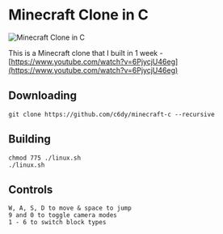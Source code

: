 # Minecraft Clone in C

![Minecraft Clone in C](https://i.imgur.com/eWbdkMn.png)

This is a Minecraft clone that I built in 1 week - [https://www.youtube.com/watch?v=6PjycjU46eg](https://www.youtube.com/watch?v=6PjycjU46eg)

## Downloading

```
git clone https://github.com/c6dy/minecraft-c --recursive
```

## Building

```
chmod 775 ./linux.sh
./linux.sh
```

## Controls

```
W, A, S, D to move & space to jump
9 and 0 to toggle camera modes
1 - 6 to switch block types
```
